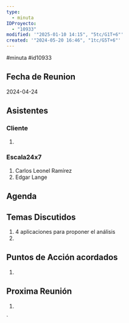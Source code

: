 ```yaml
---
type:
  - minuta
IDProyecto:
  - "10933"
modified: '"2025-01-10 14:15", "5tc/G1T+6"'
created: '"2024-05-20 16:46", "1tc/G5T+6"'
---
```

#minuta 
#id10933 

## Fecha de Reunion
2024-04-24

## Asistentes

### Cliente
1. 
### Escala24x7
1. Carlos Leonel Ramírez
2. Edgar Lange

## Agenda

## Temas Discutidos
1. 4 aplicaciones para proponer el análisis
2. 

## Puntos de Acción acordados
1. 

## Proxima Reunión
1.  

`